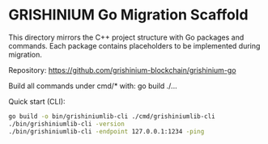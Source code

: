 # GRISHINIUM Go Migration Scaffold

This directory mirrors the C++ project structure with Go packages and commands.
Each package contains placeholders to be implemented during migration.

Repository: https://github.com/grishinium-blockchain/grishinium-go

Build all commands under cmd/* with:
  go build ./...

Quick start (CLI):

```bash
go build -o bin/grishiniumlib-cli ./cmd/grishiniumlib-cli
./bin/grishiniumlib-cli -version
./bin/grishiniumlib-cli -endpoint 127.0.0.1:1234 -ping
```
